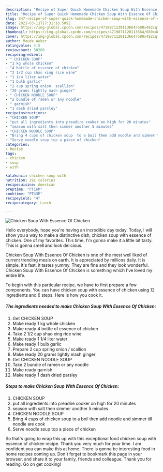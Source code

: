 ```yaml
---
description: "Recipe of Super Quick Homemade Chicken Soup With Essence Of Chicken"
title: "Recipe of Super Quick Homemade Chicken Soup With Essence Of Chicken"
slug: 847-recipe-of-super-quick-homemade-chicken-soup-with-essence-of-chicken
date: 2021-03-11T17:31:18.509Z
image: https://img-global.cpcdn.com/recipes/4719871120113664/680x482cq70/chicken-soup-with-essence-of-chicken-recipe-main-photo.jpg
thumbnail: https://img-global.cpcdn.com/recipes/4719871120113664/680x482cq70/chicken-soup-with-essence-of-chicken-recipe-main-photo.jpg
cover: https://img-global.cpcdn.com/recipes/4719871120113664/680x482cq70/chicken-soup-with-essence-of-chicken-recipe-main-photo.jpg
author: Maude Weber
ratingvalue: 4.5
reviewcount: 30260
recipeingredient:
- " CHICKEN SOUP"
- "1 kg whole chicken"
- "4 bottle of essence of chicken"
- "2 1/2 cup shao xing rice wine"
- "1 1/4 liter water"
- "1 bulb garlic"
- "2 cup spring onion  scallion"
- "20 grams lightly mash ginger"
- " CHICKEN NOODLE SOUP"
- "2 bundle of ramen or any noodle"
- " garnish"
- "1 dash dried parsley"
recipeinstructions:
- "CHICKEN SOUP"
- "put all ingredients into preadire cooker on high for 20 minutes"
- "season with salt then simmer another 5 minutes"
- "CHICKEN NOODLE SOUP"
- "Bring 4 cups of chicken soup  to a boil then add noodle and simmer till noodle are cook"
- "Serve noodle soup top a piece of chicken"
categories:
- Recipe
tags:
- chicken
- soup
- with

katakunci: chicken soup with 
nutrition: 291 calories
recipecuisine: American
preptime: "PT16M"
cooktime: "PT43M"
recipeyield: "4"
recipecategory: Lunch

---
```



![Chicken Soup With Essence Of Chicken](https://img-global.cpcdn.com/recipes/4719871120113664/680x482cq70/chicken-soup-with-essence-of-chicken-recipe-main-photo.jpg)

Hello everybody, hope you're having an incredible day today. Today, I will show you a way to make a distinctive dish, chicken soup with essence of chicken. One of my favorites. This time, I'm gonna make it a little bit tasty. This is gonna smell and look delicious.



Chicken Soup With Essence Of Chicken is one of the most well liked of current trending meals on earth. It is appreciated by millions daily. It is simple, it's fast, it tastes yummy. They are fine and they look wonderful. Chicken Soup With Essence Of Chicken is something which I've loved my entire life.


To begin with this particular recipe, we have to first prepare a few components. You can have chicken soup with essence of chicken using 12 ingredients and 6 steps. Here is how you cook it.

<!--inarticleads1-->

##### The ingredients needed to make Chicken Soup With Essence Of Chicken:

1. Get  CHICKEN SOUP
1. Make ready 1 kg whole chicken
1. Make ready 4 bottle of essence of chicken
1. Take 2 1/2 cup shao xing rice wine
1. Make ready 1 1/4 liter water
1. Make ready 1 bulb garlic
1. Prepare 2 cup spring onion / scallion
1. Make ready 20 grams lightly mash ginger
1. Get  CHICKEN NOODLE SOUP
1. Take 2 bundle of ramen or any noodle
1. Make ready  garnish
1. Make ready 1 dash dried parsley




<!--inarticleads2-->

##### Steps to make Chicken Soup With Essence Of Chicken:

1. CHICKEN SOUP
1. put all ingredients into preadire cooker on high for 20 minutes
1. season with salt then simmer another 5 minutes
1. CHICKEN NOODLE SOUP
1. Bring 4 cups of chicken soup  to a boil then add noodle and simmer till noodle are cook
1. Serve noodle soup top a piece of chicken




So that's going to wrap this up with this exceptional food chicken soup with essence of chicken recipe. Thank you very much for your time. I am confident you can make this at home. There is gonna be interesting food in home recipes coming up. Don't forget to bookmark this page in your browser, and share it to your family, friends and colleague. Thank you for reading. Go on get cooking!
